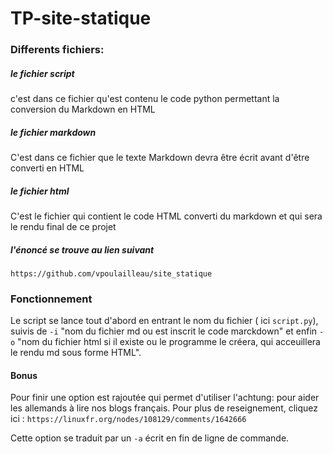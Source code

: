 # TP-site-statique

### Differents fichiers:

##### le fichier script

c'est dans ce fichier qu'est contenu le code python permettant la conversion du Markdown en HTML

##### le fichier markdown

C'est dans ce fichier que le texte Markdown devra être écrit avant d'être converti en HTML

##### le fichier html

C'est le fichier qui contient le code HTML converti du markdown et qui sera le rendu final de ce projet

##### l'énoncé se trouve au lien suivant 

`https://github.com/vpoulailleau/site_statique`

### Fonctionnement

Le script se lance tout d'abord en entrant le nom du fichier ( ici `script.py`), suivis de `-i` "nom du fichier md ou est inscrit le code marckdown" et enfin `-o` "nom du fichier html si il existe ou le programme le créera, qui acceuillera le rendu md sous forme HTML".

#### Bonus 

Pour finir une option est rajoutée qui permet d'utiliser l'achtung: pour aider les allemands à lire nos blogs français.
Pour plus de reseignement, cliquez ici : `https://linuxfr.org/nodes/108129/comments/1642666`

Cette option se traduit par un `-a` écrit en fin de ligne de commande.